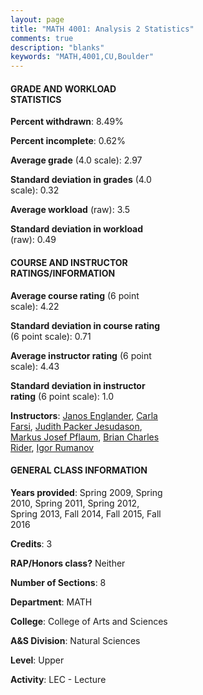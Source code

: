 ```yaml
---
layout: page
title: "MATH 4001: Analysis 2 Statistics"
comments: true
description: "blanks"
keywords: "MATH,4001,CU,Boulder"
---
```

<head>
<script src="https://ajax.googleapis.com/ajax/libs/jquery/2.1.3/jquery.min.js"></script>
<script src="https://dl.dropboxusercontent.com/s/pc42nxpaw1ea4o9/highcharts.js?dl=0"></script>
<!-- <script src="../assets/js/highcharts.js"></script> -->
<style type="text/css">@font-face {
	font-family: "Bebas Neue";
	src: url(https://www.filehosting.org/file/details/544349/BebasNeue Regular.otf) format("opentype");
	}
	h1.Bebas { 
		font-family: "Bebas Neue", Verdana, Tahoma;
	}
</style>
</head>
<body>
	<div id="container" style="float: right; width: 45%; height: 88%; margin-left: 2.5%; margin-right: 2.5%;"></div>
	<script language="JavaScript">
		$(document).ready(function() {
		var chart = {type: 'column'};
		var title = {text: 'Grade Distribution'};
		var xAxis = {categories: ['A','B','C','D','F'],crosshair: true};
		var yAxis = {min: 0,title: {text: 'Percentage'}};
		var tooltip = {headerFormat: '<center><b><span style="font-size:20px">{point.key}</span></b></center>',
		               pointFormat: '<td style="padding:0"><b>{point.y:.1f}%</b></td>',
		               footerFormat: '</table>',shared: true,useHTML: true};
		var plotOptions = {column: {pointPadding: 0.0,borderWidth: 0}};  
		var credits = {enabled: false};var series= [{name: 'Percent',data: [44.94,23.82,23.66,3.46,4.11,]}];
		var json = {};
		json.chart = chart;
		json.title = title;
		json.tooltip = tooltip;
		json.xAxis = xAxis;
		json.yAxis = yAxis;  
		json.series = series;
		json.plotOptions = plotOptions;  
		json.credits = credits;
		$('#container').highcharts(json);
	});
	</script>
</body>
			   
#### GRADE AND WORKLOAD STATISTICS

**Percent withdrawn**: 8.49%

**Percent incomplete**: 0.62%

**Average grade** (4.0 scale): 2.97

**Standard deviation in grades** (4.0 scale): 0.32

**Average workload** (raw): 3.5

**Standard deviation in workload** (raw): 0.49

#### COURSE AND INSTRUCTOR RATINGS/INFORMATION

**Average course rating** (6 point scale): 4.22

**Standard deviation in course rating** (6 point scale): 0.71

**Average instructor rating** (6 point scale): 4.43

**Standard deviation in instructor rating** (6 point scale): 1.0

**Instructors**: <a href='../../instructors/Janos_Englander'>Janos Englander</a>, <a href='../../instructors/Carla_Farsi'>Carla Farsi</a>, <a href='../../instructors/Judith_Packer_Jesudason'>Judith Packer Jesudason</a>, <a href='../../instructors/Markus_Josef_Pflaum'>Markus Josef Pflaum</a>, <a href='../../instructors/Brian_Charles_Rider'>Brian Charles Rider</a>, <a href='../../instructors/Igor_Rumanov'>Igor Rumanov</a>

#### GENERAL CLASS INFORMATION

**Years provided**: Spring 2009, Spring 2010, Spring 2011, Spring 2012, Spring 2013, Fall 2014, Fall 2015, Fall 2016

**Credits**: 3

**RAP/Honors class?** Neither

**Number of Sections**: 8

**Department**: MATH

**College**: College of Arts and Sciences

**A&S Division**: Natural Sciences

**Level**: Upper

**Activity**: LEC - Lecture
